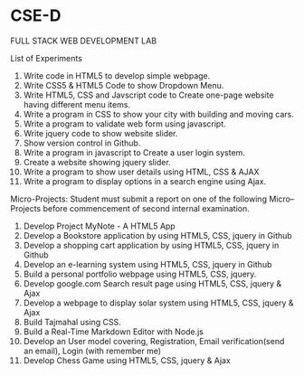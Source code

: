 # CSE-D
FULL STACK WEB DEVELOPMENT LAB

List of Experiments
1. Write code in HTML5 to develop simple webpage.
2. Write CSS5 & HTML5 Code to show Dropdown Menu.
3. Write HTML5, CSS and Javscript code to Create one-page website having different menu items.
4. Write a program in CSS to show your city with building and moving cars.
5. Write a program to validate web form using javascript.
6. Write jquery code to show website slider.
7. Show version control in Github.
8. Write a program in javascript to Create a user login system.
9. Create a website showing jquery slider.
10. Write a program to show user details using HTML, CSS & AJAX
11. Write a program to display options in a search engine using Ajax. 

Micro-Projects: Student must submit a report on one of the following Micro–Projects before
commencement of second internal examination.
1. Develop Project MyNote - A HTML5 App
2. Develop a Bookstore application by using HTML5, CSS, jquery in Github
3. Develop a shopping cart application by using HTML5, CSS, jquery in Github
4. Develop an e-learning system using HTML5, CSS, jquery in Github
5. Build a personal portfolio webpage using HTML5, CSS, jquery.
6. Develop google.com Search result page using HTML5, CSS, jquery & Ajax
7. Develop a webpage to display solar system using HTML5, CSS, jquery & Ajax
8. Build Tajmahal using CSS.
9. Build a Real-Time Markdown Editor with Node.js
10. Develop an User model covering, Registration, Email verification(send an email), Login (with
remember me)
11. Develop Chess Game using HTML5, CSS, jquery & Ajax 

